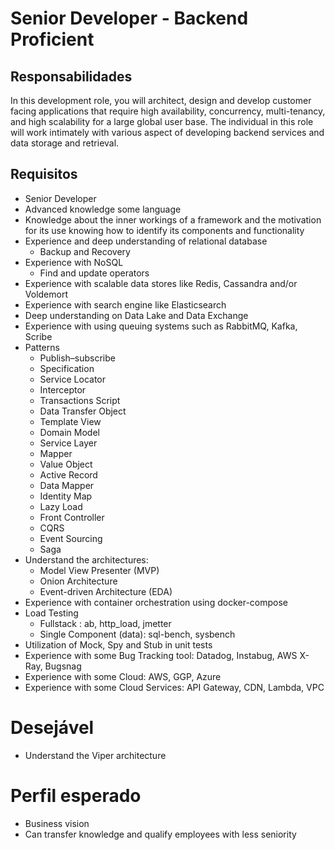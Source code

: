 # Senior Developer - Backend Proficient

## Responsabilidades

In this development role, you will architect, design and develop customer facing applications that require high availability, concurrency, multi-tenancy, and high scalability for a large global user base. The individual in this role will work intimately with various aspect of developing backend services and data storage and retrieval.

## Requisitos

- Senior Developer
- Advanced knowledge some language
- Knowledge about the inner workings of a framework and the motivation for its use knowing how to identify its components and functionality
- Experience and deep understanding of relational database
    - Backup and Recovery
- Experience with NoSQL
    - Find and update operators
- Experience with scalable data stores like Redis, Cassandra and/or Voldemort
- Experience with search engine like Elasticsearch
- Deep understanding on Data Lake and Data Exchange
- Experience with using queuing systems such as RabbitMQ, Kafka, Scribe
- Patterns
    - Publish–subscribe
    - Specification
    - Service Locator
    - Interceptor
    - Transactions Script
    - Data Transfer Object
    - Template View 
    - Domain Model
    - Service Layer
    - Mapper
    - Value Object
    - Active Record
    - Data Mapper
    - Identity Map
    - Lazy Load
    - Front Controller
    - CQRS
    - Event Sourcing
    - Saga
- Understand the architectures:
    - Model View Presenter (MVP)
    - Onion Architecture
    - Event-driven Architecture (EDA)
- Experience with container orchestration using docker-compose
- Load Testing
    - Fullstack : ab, http_load, jmetter
    - Single Component (data): sql-bench, sysbench
- Utilization of Mock, Spy and Stub in unit tests
- Experience with some Bug Tracking tool: Datadog, Instabug, AWS X-Ray, Bugsnag
- Experience with some Cloud: AWS, GGP, Azure
- Experience with some Cloud Services: API Gateway, CDN, Lambda, VPC

# Desejável
- Understand the Viper architecture

# Perfil esperado
- Business vision
- Can transfer knowledge and qualify employees with less seniority
